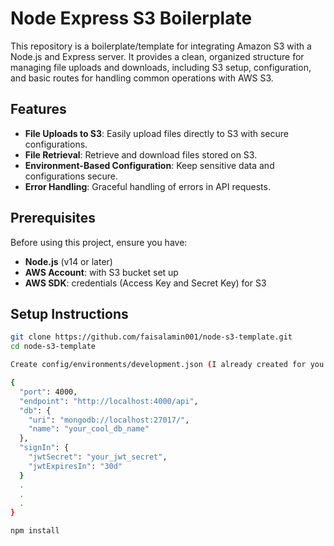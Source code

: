 # Node Express S3 Boilerplate

This repository is a boilerplate/template for integrating Amazon S3 with a Node.js and Express server. It provides a clean, organized structure for managing file uploads and downloads, including S3 setup, configuration, and basic routes for handling common operations with AWS S3.

## Features

- **File Uploads to S3**: Easily upload files directly to S3 with secure configurations.
- **File Retrieval**: Retrieve and download files stored on S3.
- **Environment-Based Configuration**: Keep sensitive data and configurations secure.
- **Error Handling**: Graceful handling of errors in API requests.

## Prerequisites

Before using this project, ensure you have:

- **Node.js** (v14 or later)
- **AWS Account**: with S3 bucket set up
- **AWS SDK**: credentials (Access Key and Secret Key) for S3

## Setup Instructions

```bash
git clone https://github.com/faisalamin001/node-s3-template.git
cd node-s3-template

Create config/environments/development.json (I already created for you!)

{
  "port": 4000,
  "endpoint": "http://localhost:4000/api",
  "db": {
    "uri": "mongodb://localhost:27017/",
    "name": "your_cool_db_name"
  },
  "signIn": {
    "jwtSecret": "your_jwt_secret",
    "jwtExpiresIn": "30d"
  }
  .
  .
  .
}

npm install

```
